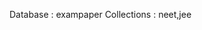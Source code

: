 <!-- #Exampaper For neet and jee -->

<!-- use mongodb database for storage  -->
Database : exampaper
Collections : neet,jee






